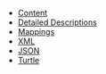 
<ul class="nav nav-tabs">
	<li class="active"><a href="#">Content</a></li>
	<li><a href="{{[type]}}-{{[id]}}-definitions.html">Detailed Descriptions</a></li>
	<li><a href="{{[type]}}-{{[id]}}-mappings.html">Mappings</a></li>
	<li><a href="{{[type]}}-{{[id]}}.xml.html">XML</a></li>
	<li><a href="{{[type]}}-{{[id]}}.json.html">JSON</a></li>
	<li><a href="{{[type]}}-{{[id]}}.ttl.html">Turtle</a></li>
</ul>
